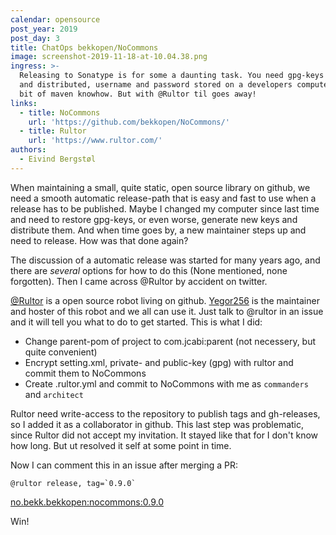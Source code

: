 ```yaml
---
calendar: opensource
post_year: 2019
post_day: 3
title: ChatOps bekkopen/NoCommons
image: screenshot-2019-11-18-at-10.04.38.png
ingress: >-
  Releasing to Sonatype is for some a daunting task. You need gpg-keys generated
  and distributed, username and password stored on a developers computer and a
  bit of maven knowhow. But with @Rultor til goes away!
links:
  - title: NoCommons
    url: 'https://github.com/bekkopen/NoCommons/'
  - title: Rultor
    url: 'https://www.rultor.com/'
authors:
  - Eivind Bergstøl
---
```

When maintaining a small, quite static, open source library on github, we need a smooth automatic release-path that is easy and fast to use when a release has to be published. Maybe I changed my computer since last time and need to restore gpg-keys, or even worse, generate new keys and distribute them. And when time goes by, a new maintainer steps up and need to release. How was that done again?

The discussion of a automatic release was started for many years ago, and there are _several_ options for how to do this (None mentioned, none forgotten). Then I came across @Rultor by accident on twitter.

[@Rultor](http://rultor.com) is a open source robot living on github. [Yegor256](https://www.yegor256.com) is the maintainer and hoster of this robot and we all can use it. Just talk to @rultor in an issue and it will tell you what to do to get started. This is what I did:

* Change parent-pom of project to com.jcabi:parent (not necessery, but quite convenient)
* Encrypt setting.xml, private- and public-key (gpg) with rultor and commit them to NoCommons
* Create .rultor.yml and commit to NoCommons with me as `commanders` and `architect`

Rultor need write-access to the repository to publish tags and gh-releases, so I added it as a collaborator in github. This last step was problematic, since Rultor did not accept my invitation. It stayed like that for I don't know how long. But ut resolved it self at some point in time.

Now I can comment this in an issue after merging a PR:

``` @rultor release, tag=`0.9.0` ```

[no.bekk.bekkopen:nocommons:0.9.0](https://github.com/bekkopen/NoCommons/releases/tag/0.9.0)

Win!
